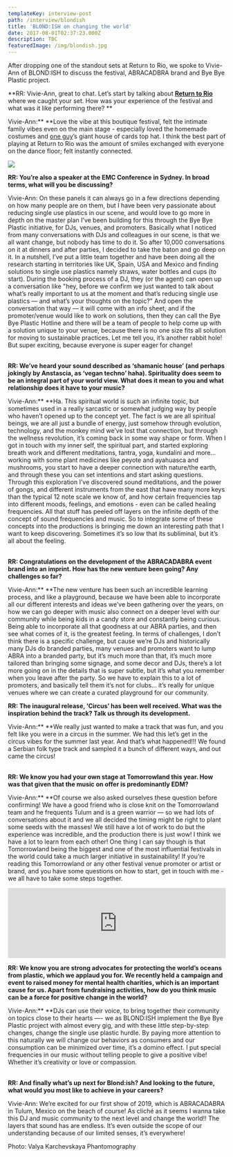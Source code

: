 ```yaml
---
templateKey: interview-post
path: /interview/blondish
title: 'BLOND:ISH on changing the world'
date: 2017-08-01T02:37:23.000Z
description: TBC
featuredImage: /img/blondish.jpg
---
```

After dropping one of the standout sets at Return to Rio, we spoke to Vivie-Ann of BLOND:ISH to discuss the festival, ABRACADBRA brand and Bye Bye Plastic project. 

**RR: Vivie-Ann, great to chat. Let’s start by talking about **[**Return to Rio**](https://magazine.ravereviewz.net/interview/ricky-cooper)** where we caught your set. How was your experience of the festival and what was it like performing there? **

Vivie-Ann:** **Love the vibe at this boutique festival, felt the intimate family vibes even on the main stage - especially loved the homemade costumes and [one guy](https://magazine.ravereviewz.net/interview/alex-ludlow-cause)’s giant house of cards top hat. I think the best part of playing at Return to Rio was the amount of smiles exchanged with everyone on the dance floor; felt instantly connected.

![](/img/blondish-return-to-rio.jpeg)

**RR: You’re also a speaker at the EMC Conference in Sydney. In broad terms, what will you be discussing?**

Vivie-Ann: On these panels it can always go in a few directions depending on how many people are on them, but I have been very passionate about reducing single use plastics in our scene, and would love to go more in depth on the master plan I’ve been building for this through the Bye Bye Plastic initiative, for DJs, venues, and promoters. Basically what I noticed from many conversations with DJs and colleagues in our scene, is that we all want change, but nobody has time to do it. So after 10,000 conversations on it at dinners and after parties, I decided to take the baton and go deep on it.  In a nutshell, I’ve put a little team together and have been doing all the research starting in territories like UK, Spain, USA and Mexico and finding solutions to single use plastics namely straws, water bottles and cups (to start). During the booking process of a DJ, they (or the agent) can open up a conversation like "hey, before we confirm we just wanted to talk about what’s really important to us at the moment and that’s reducing single use plastics — and what’s your thoughts on the topic?" And open the conversation that way — it will come with an info sheet, and if the promoter/venue would like to work on solutions, then they can call the Bye Bye Plastic Hotline and there will be a team of people to help come up with a solution unique to your venue, because there is no one size fits all solution for moving to sustainable practices. Let me tell you, it’s another rabbit hole! But super exciting, because everyone is super eager for change!
<br><br>

**RR: We’ve heard your sound described as ‘shamanic house’ (and perhaps jokingly by Anstascia, as ‘vegan techno’ haha). Spirituality does seem to be an integral part of your world view. What does it mean to you and what relationship does it have to your music?**

Vivie-Ann:** **Ha. This spiritual world is such an infinite topic, but sometimes used in a really sarcastic or somewhat judging way by people who haven’t opened up to the concept yet.  The fact is we are all spiritual beings, we are all just a bundle of energy, just somehow through evolution, technology, and the monkey mind we’ve lost that connection, but through the wellness revolution, it’s coming back in some way shape or form. When I got in touch with my inner self, the spiritual part, and started exploring breath work and different meditations, tantra, yoga, kundalini and more… working with some plant medicines like peyote and ayahuasca and mushrooms, you start to have a deeper connection with nature/the earth, and through these you can set intentions and start asking questions. Through this exploration I’ve discovered sound meditations, and the power of gongs, and different instruments from the east that have many more keys than the typical 12 note scale we know of, and how certain frequencies tap into different moods, feelings, and emotions - even can be called healing frequencies. All that stuff has peeled off layers on the infinite depth of the concept of sound frequencies and music. So to integrate some of these concepts into the productions is bringing me down an interesting path that I want to keep discovering.  Sometimes it’s so low that its subliminal, but it’s all about the feeling. 
<br><br>

**RR: Congratulations on the development of the ABRACADABRA event brand into an imprint. How has the new venture been going? Any challenges so far?**

Vivie-Ann:** **The new venture has been such an incredible learning process, and like a playground, because we have been able to incorporate all our different interests and ideas we’ve been gathering over the years, on how we can go deeper with music also connect on a deeper level with our community while being kids in a candy store and constantly being curious. Being able to incorporate all that goodness at our ABRA parties, and then see what comes of it, is the greatest feeling. In terms of challenges, I don’t think there is a specific challenge, but cause we’re DJs and historically many DJs do branded parties, many venues and promoters want to lump ABRA into a branded party, but it’s much more than that, it’s much more tailored than bringing some signage, and some decor and DJs, there’s a lot more going on in the details that is super subtle, but it’s what you remember when you leave after the party. So we have to explain this to a lot of promoters, and basically tell them it’s not for clubs... it’s really for unique venues where we can create a curated playground for our community. 

**RR: The inaugural release, ‘Circus’ has been well received. What was the inspiration behind the track? Talk us through its development.**

Vivie-Ann:** **We really just wanted to make a track that was fun, and you felt like you were in a circus in the summer.  We had this let’s get in the circus vibes for the summer last year. And that’s what happened!!! We found a Serbian folk type track and sampled it a bunch of different ways, and out came the circus! 
<br><br>

**RR: We know you had your own stage at Tomorrowland this year. How was that given that the music on offer is predominantly EDM?**

Vivie-Ann:** **Of course we also asked ourselves these question before confirming! We have a good friend who is close knit on the Tomorrowland team and he frequents Tulum and is a green warrior — so we had lots of conversations about it and we all decided the timing might be right to plant some seeds with the masses! We still have a lot of work to do but the experience was incredible, and the production there is just wow! I think we have a lot to learn from each other! One thing I can say though is that Tomorrowland being the biggest and one of the most influential festivals in the world could take a much larger initiative in sustainability! If you’re reading this Tomorrowland or any other festival venue promoter or artist or brand, and you have some questions on how to start, get in touch with me - we all have to take some steps together.

<iframe src="https://embed.beatport.com/?id=10959995&type=track" width="100%" height="162" frameborder="0" scrolling="no" style="max-width:600px;"></iframe>

**RR: We know you are strong advocates for protecting the world’s oceans from plastic, which we applaud you for. We recently held a campaign and event to raised money for mental health charities, which is an important cause for us. Apart from fundraising activities, how do you think music can be a force for positive change in the world?**

Vivie-Ann:** **DJs can use their voice, to bring together their community on topics close to their hearts —- we as BLOND:ISH implement the Bye Bye Plastic project with almost every gig, and with these little step-by-step changes, change the single use plastic hurdle. By paying more attention to this naturally we will change our behaviors as consumers and our consumption can be minimized over time, it’s a domino effect. I put special frequencies in our music without telling people to give a positive vibe! Whether it’s creativity or love or compassion.
<br><br>

**RR: And finally what’s up next for Blond:ish? And looking to the future, what would you most like to achieve in your careers?**

Vivie-Ann: We’re excited for our first show of 2019, which is ABRACADABRA in Tulum, Mexico on the beach of course! As cliché as it seems I wanna take this DJ and music community to the next level and change the world!! The layers that sound has are endless. It’s even outside the scope of our understanding because of our limited senses, it’s everywhere!

Photo: Valya Karchevskaya Phantomography
